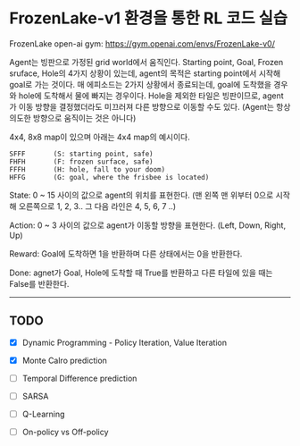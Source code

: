 # FrozenLake-v1 환경을 통한 RL 코드 실습

FrozenLake open-ai gym: https://gym.openai.com/envs/FrozenLake-v0/  



Agent는 빙판으로 가정된 grid world에서 움직인다. Starting point, Goal, Frozen sruface, Hole의 4가지 상황이 있는데, agent의 목적은 starting point에서 시작해 goal로 가는 것이다. 매 에피소드는 2가지 상황에서 종료되는데, goal에 도착했을 경우와 hole에 도착해서 물에 빠지는 경우이다. Hole을 제외한 타일은 빙판이므로, agent가 이동 방향을 결정했더라도 미끄러져 다른 방향으로 이동할 수도 있다. (Agent는 항상 의도한 방향으로 움직이는 것은 아니다)



4x4, 8x8 map이 있으며 아래는 4x4 map의 예시이다.  

```
SFFF       (S: starting point, safe)  
FHFH       (F: frozen surface, safe)  
FFFH       (H: hole, fall to your doom)  
HFFG       (G: goal, where the frisbee is located)  
```

State: 0 ~ 15 사이의 값으로 agent의 위치를 표현한다. (맨 왼쪽 맨 위부터 0으로 시작해 오른쪽으로 1, 2, 3.. 그 다음 라인은 4, 5, 6, 7 ..)

Action: 0 ~ 3 사이의 값으로 agent가 이동할 방향을 표현한다. (Left, Down, Right, Up)

Reward: Goal에 도착하면 1을 반환하며 다른 상태에서는 0을 반환한다.

Done: agnet가 Goal, Hole에 도착할 때 True를 반환하고 다른 타일에 있을 때는 False를 반환한다.  


---





## TODO

- [x] Dynamic Programming - Policy Iteration, Value Iteration
- [x] Monte Calro prediction
- [ ] Temporal Difference prediction
- [ ] SARSA
- [ ] Q-Learning
- [ ] On-policy vs Off-policy





